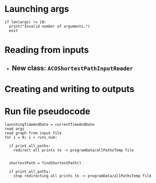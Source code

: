 # Launching args

```
if len(args) != 10:
  print("Invalid number of arguments.")
  exit
```

# Reading from inputs

- New class: `ACOShortestPathInputReader`
  -

# Creating and writing to outputs

# Run file pseudocode

```
launchingTimeAndDate = currentTimeAndDate
read args
read graph from input file
for i = 0; i < runs_num:

  if print_all_paths:
    redirect all prints to -> programData/allPathsTemp file


  shortestPath = findShortestPath()

  if print_all_paths:
    stop redirecting all prints to -> programData/allPathsTemp file



```
